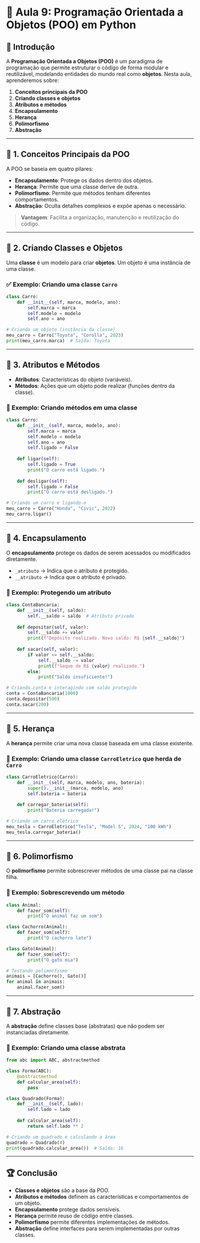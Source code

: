 # 📝 Aula 9: Programação Orientada a Objetos (POO) em Python

## 📌 Introdução

A **Programação Orientada a Objetos (POO)** é um paradigma de programação que permite estruturar o código de forma modular e reutilizável, modelando entidades do mundo real como **objetos**. Nesta aula, aprenderemos sobre:

1. **Conceitos principais da POO**
2. **Criando classes e objetos**
3. **Atributos e métodos**
4. **Encapsulamento**
5. **Herança**
6. **Polimorfismo**
7. **Abstração**

---

## 📌 1. Conceitos Principais da POO

A POO se baseia em quatro pilares:

- **Encapsulamento**: Protege os dados dentro dos objetos.
- **Herança**: Permite que uma classe derive de outra.
- **Polimorfismo**: Permite que métodos tenham diferentes comportamentos.
- **Abstração**: Oculta detalhes complexos e expõe apenas o necessário.

> **Vantagem**: Facilita a organização, manutenção e reutilização do código.

---

## 📌 2. Criando Classes e Objetos

Uma **classe** é um modelo para criar **objetos**. Um objeto é uma instância de uma classe.

### ✅ Exemplo: Criando uma classe `Carro`
```python
class Carro:
    def __init__(self, marca, modelo, ano):
        self.marca = marca
        self.modelo = modelo
        self.ano = ano

# Criando um objeto (instância da classe)
meu_carro = Carro("Toyota", "Corolla", 2023)
print(meu_carro.marca)  # Saída: Toyota
```

---

## 📌 3. Atributos e Métodos

- **Atributos**: Características do objeto (variáveis).
- **Métodos**: Ações que um objeto pode realizar (funções dentro da classe).

### 🔹 Exemplo: Criando métodos em uma classe
```python
class Carro:
    def __init__(self, marca, modelo, ano):
        self.marca = marca
        self.modelo = modelo
        self.ano = ano
        self.ligado = False
    
    def ligar(self):
        self.ligado = True
        print("O carro está ligado.")
    
    def desligar(self):
        self.ligado = False
        print("O carro está desligado.")

# Criando um carro e ligando-o
meu_carro = Carro("Honda", "Civic", 2022)
meu_carro.ligar()
```

---

## 📌 4. Encapsulamento

O **encapsulamento** protege os dados de serem acessados ou modificados diretamente.

- `_atributo` → Indica que o atributo é protegido.
- `__atributo` → Indica que o atributo é privado.

### 🔹 Exemplo: Protegendo um atributo
```python
class ContaBancaria:
    def __init__(self, saldo):
        self.__saldo = saldo  # Atributo privado
    
    def depositar(self, valor):
        self.__saldo += valor
        print(f"Depósito realizado. Novo saldo: R$ {self.__saldo}")
    
    def sacar(self, valor):
        if valor <= self.__saldo:
            self.__saldo -= valor
            print(f"Saque de R$ {valor} realizado.")
        else:
            print("Saldo insuficiente!")

# Criando conta e interagindo com saldo protegido
conta = ContaBancaria(1000)
conta.depositar(500)
conta.sacar(200)
```

---

## 📌 5. Herança

A **herança** permite criar uma nova classe baseada em uma classe existente.

### 🔹 Exemplo: Criando uma classe `CarroEletrico` que herda de `Carro`
```python
class CarroEletrico(Carro):
    def __init__(self, marca, modelo, ano, bateria):
        super().__init__(marca, modelo, ano)
        self.bateria = bateria
    
    def carregar_bateria(self):
        print("Bateria carregada!")

# Criando um carro elétrico
meu_tesla = CarroEletrico("Tesla", "Model S", 2024, "100 kWh")
meu_tesla.carregar_bateria()
```

---

## 📌 6. Polimorfismo

O **polimorfismo** permite sobrescrever métodos de uma classe pai na classe filha.

### 🔹 Exemplo: Sobrescrevendo um método
```python
class Animal:
    def fazer_som(self):
        print("O animal faz um som")

class Cachorro(Animal):
    def fazer_som(self):
        print("O cachorro late")

class Gato(Animal):
    def fazer_som(self):
        print("O gato mia")

# Testando polimorfismo
animais = [Cachorro(), Gato()]
for animal in animais:
    animal.fazer_som()
```

---

## 📌 7. Abstração

A **abstração** define classes base (abstratas) que não podem ser instanciadas diretamente.

### 🔹 Exemplo: Criando uma classe abstrata
```python
from abc import ABC, abstractmethod

class Forma(ABC):
    @abstractmethod
    def calcular_area(self):
        pass

class Quadrado(Forma):
    def __init__(self, lado):
        self.lado = lado
    
    def calcular_area(self):
        return self.lado ** 2

# Criando um quadrado e calculando a área
quadrado = Quadrado(4)
print(quadrado.calcular_area())  # Saída: 16
```

---

## 🏆 Conclusão

- **Classes e objetos** são a base da POO.
- **Atributos e métodos** definem as características e comportamentos de um objeto.
- **Encapsulamento** protege dados sensíveis.
- **Herança** permite reuso de código entre classes.
- **Polimorfismo** permite diferentes implementações de métodos.
- **Abstração** define interfaces para serem implementadas por outras classes.
